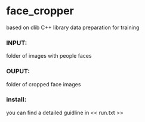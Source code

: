 # face_cropper
 based on dlib C++ library 
 data preparation for training 

### INPUT:
folder of images with people faces 
### OUPUT:
folder of cropped face images 

### install:
you can find a detailed guidline in << run.txt >>
